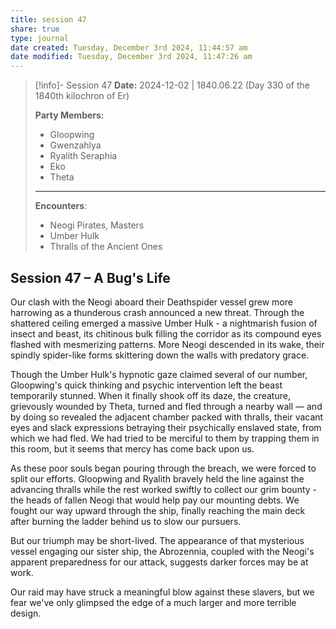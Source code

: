 ```yaml
---
title: session 47
share: true
type: journal
date created: Tuesday, December 3rd 2024, 11:44:57 am
date modified: Tuesday, December 3rd 2024, 11:47:26 am
---
```


> [!info]- Session 47 **Date:** 2024-12-02 | 1840.06.22 (Day 330 of the 1840th kilochron of Er)
>
> **Party Members:**
> 
> - Gloopwing
> - Gwenzahlya 
> - Ryalith Seraphia 
> - Eko 
> - Theta
> 
> ---
> 
> **Encounters**:
> 
> - Neogi Pirates, Masters 
> - Umber Hulk 
> - Thralls of the Ancient Ones 


## Session 47 – A Bug's Life

Our clash with the Neogi aboard their Deathspider vessel grew more harrowing as a thunderous crash announced a new threat. Through the shattered ceiling emerged a massive Umber Hulk - a nightmarish fusion of insect and beast, its chitinous bulk filling the corridor as its compound eyes flashed with mesmerizing patterns. More Neogi descended in its wake, their spindly spider-like forms skittering down the walls with predatory grace.

Though the Umber Hulk's hypnotic gaze claimed several of our number, Gloopwing's quick thinking and psychic intervention left the beast temporarily stunned. When it finally shook off its daze, the creature, grievously wounded by Theta, turned and fled through a nearby wall –– and by doing so revealed the adjacent chamber packed with thralls, their vacant eyes and slack expressions betraying their psychically enslaved state, from which we had fled. We had tried to be merciful to them by trapping them in this room, but it seems that mercy has come back upon us.

As these poor souls began pouring through the breach, we were forced to split our efforts. Gloopwing and Ryalith bravely held the line against the advancing thralls while the rest worked swiftly to collect our grim bounty - the heads of fallen Neogi that would help pay our mounting debts. We fought our way upward through the ship, finally reaching the main deck after burning the ladder behind us to slow our pursuers.

But our triumph may be short-lived. The appearance of that mysterious vessel engaging our sister ship, the Abrozennia, coupled with the Neogi's apparent preparedness for our attack, suggests darker forces may be at work.

Our raid may have struck a meaningful blow against these slavers, but we fear we've only glimpsed the edge of a much larger and more terrible design.